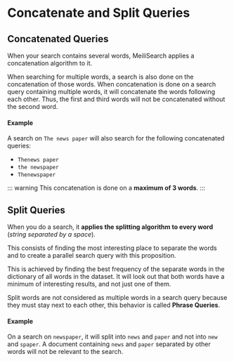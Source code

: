 # Concatenate and Split Queries

## Concatenated Queries

When your search contains several words, MeiliSearch applies a concatenation algorithm to it.

When searching for multiple words, a search is also done on the concatenation of those words. When concatenation is done on a search query containing multiple words, it will concatenate the words following each other. Thus, the first and third words will not be concatenated without the second word.

#### Example

A search on `The news paper` will also search for the following concatenated queries:
- `Thenews paper`
- `the newspaper`
- `Thenewspaper`

::: warning
This concatenation is done on a **maximum of 3 words**.
:::

## Split Queries

When you do a search, it **applies the splitting algorithm to every word** (*string separated by a space*).

This consists of finding the most interesting place to separate the words and to create a parallel search query with this proposition.

This is achieved by finding the best frequency of the separate words in the dictionary of all words in the dataset. It will look out that both words have a minimum of interesting results, and not just one of them.

Split words are not considered as multiple words in a search query because they must stay next to each other, this behavior is called **Phrase Queries**.

#### Example

On a search on `newspaper`, it will split into `news` and `paper` and not into `new` and `spaper`.
A document containing `news` and `paper` separated by other words will not be relevant to the search.
